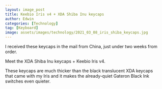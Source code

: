 ```yaml
---
layout: image_post
title: Keebio Iris v4 + XDA Shiba Inu keycaps
author: Edwin
categories: [Technology]
tag: [Keyboard]
image: assets/images/technology/2021_03_08_iris_shiba_keycaps.jpg
---
```


I received these keycaps in the mail from China, just under two weeks from order.

Meet the XDA Shiba Inu keycaps + Keebio Iris v4.

These keycaps are much thicker than the black translucent XDA keycaps that came with my Iris and it makes the already-quiet Gateron Black Ink switches even quieter.